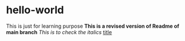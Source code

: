 # hello-world
This is just for learning purpose
**This is a revised version of Readme of main branch**
*This is to check the italics*
[title](www.hyderabadihouse.nz)
